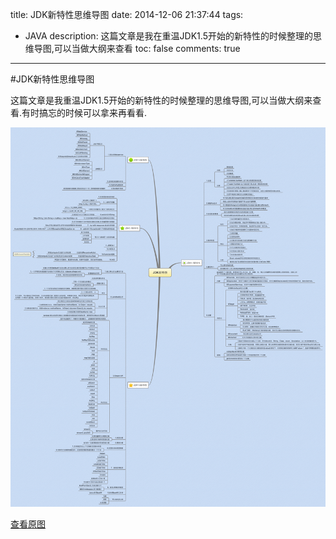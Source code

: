 title: JDK新特性思维导图
date: 2014-12-06 21:37:44
tags:
- JAVA
description: 这篇文章是我在重温JDK1.5开始的新特性的时候整理的思维导图,可以当做大纲来查看
toc: false
comments: true
---

#JDK新特性思维导图

这篇文章是我重温JDK1.5开始的新特性的时候整理的思维导图,可以当做大纲来查看.有时搞忘的时候可以拿来再看看.

![](/img/2014/12/06/1.png)

[查看原图](/img/2014/12/06/1.png)